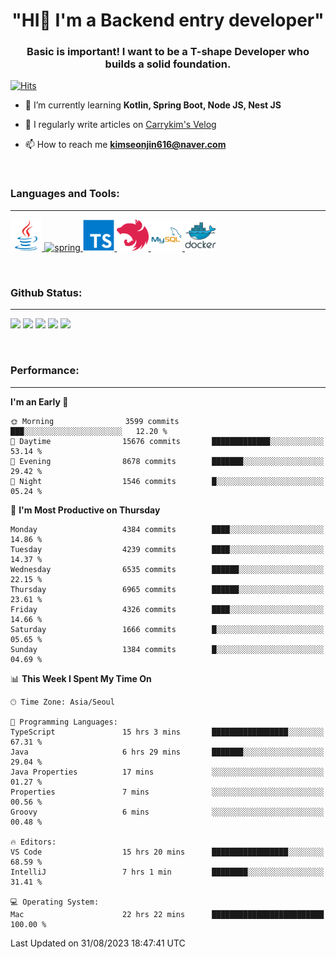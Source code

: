 <h1 align="center">"HI👋 I'm a Backend entry developer" </h1>
<h3 align="center">Basic is important! I want to be a T-shape Developer who builds a solid foundation.</h3>

[![Hits](https://hits.seeyoufarm.com/api/count/incr/badge.svg?url=https%3A%2F%2Fgithub.com%2Fgimseonjin&count_bg=%2318BFE5&title_bg=%23555555&icon=ko-fi.svg&icon_color=%23E7E7E7&title=hits&edge_flat=false)](https://hits.seeyoufarm.com)

- 🌱 I’m currently learning **Kotlin, Spring Boot, Node JS, Nest JS**

- 📝 I regularly write articles on [Carrykim's Velog](https://velog.io/@carrykim)

- 📫 How to reach me **kimseonjin616@naver.com**

<br/>

<h3 align="left">Languages and Tools:</h3>

***

<p align="left"> 
 <a href="https://www.java.com" target="_blank" rel="noreferrer"> <img src="https://raw.githubusercontent.com/devicons/devicon/master/icons/java/java-original.svg" alt="java" width="10%" height="10%"/> </a>
 <a href="https://spring.io/" target="_blank" rel="noreferrer"> <img src="https://www.vectorlogo.zone/logos/springio/springio-icon.svg" alt="spring" width="10%" height="10%"/> </a>
  <a href="https://www.typescriptlang.org/" target="_blank" rel="noreferrer"> <img src="https://raw.githubusercontent.com/devicons/devicon/master/icons/typescript/typescript-original.svg" alt="typescript" width="10%" height="10%"/> </a>
<a href="https://nestjs.com/" target="_blank" rel="noreferrer"> <img src="https://raw.githubusercontent.com/devicons/devicon/master/icons/nestjs/nestjs-plain.svg" alt="nestjs" width="10%" height="10%"/> </a> 
<a href="https://www.mysql.com/" target="_blank" rel="noreferrer"> <img src="https://raw.githubusercontent.com/devicons/devicon/master/icons/mysql/mysql-original-wordmark.svg" alt="mysql" width="10%" height="10%"/>  </a>
 <a href="https://www.docker.com/" target="_blank" rel="noreferrer"> <img src="https://raw.githubusercontent.com/devicons/devicon/master/icons/docker/docker-original-wordmark.svg" alt="docker" width="10%" height="10%"/> </a>
 </p>
</p>

<br/>

<h3 align="left">Github Status:</h3>

***

![](http://github-profile-summary-cards.vercel.app/api/cards/profile-details?username=gimseonjin&theme=nord_bright)
![](http://github-profile-summary-cards.vercel.app/api/cards/repos-per-language?username=gimseonjin&theme=nord_bright)
![](http://github-profile-summary-cards.vercel.app/api/cards/most-commit-language?username=gimseonjin&theme=nord_bright)
![](http://github-profile-summary-cards.vercel.app/api/cards/stats?username=gimseonjin&theme=nord_bright)
![](http://github-profile-summary-cards.vercel.app/api/cards/productive-time?username=gimseonjin&theme=nord_bright&utcOffset=8)


<br/>

<h3 align="left">Performance:</h3>

***

<!--START_SECTION:waka-->
**I'm an Early 🐤** 

```text
🌞 Morning                3599 commits        ███░░░░░░░░░░░░░░░░░░░░░░   12.20 % 
🌆 Daytime                15676 commits       █████████████░░░░░░░░░░░░   53.14 % 
🌃 Evening                8678 commits        ███████░░░░░░░░░░░░░░░░░░   29.42 % 
🌙 Night                  1546 commits        █░░░░░░░░░░░░░░░░░░░░░░░░   05.24 % 
```
📅 **I'm Most Productive on Thursday** 

```text
Monday                   4384 commits        ████░░░░░░░░░░░░░░░░░░░░░   14.86 % 
Tuesday                  4239 commits        ████░░░░░░░░░░░░░░░░░░░░░   14.37 % 
Wednesday                6535 commits        ██████░░░░░░░░░░░░░░░░░░░   22.15 % 
Thursday                 6965 commits        ██████░░░░░░░░░░░░░░░░░░░   23.61 % 
Friday                   4326 commits        ████░░░░░░░░░░░░░░░░░░░░░   14.66 % 
Saturday                 1666 commits        █░░░░░░░░░░░░░░░░░░░░░░░░   05.65 % 
Sunday                   1384 commits        █░░░░░░░░░░░░░░░░░░░░░░░░   04.69 % 
```


📊 **This Week I Spent My Time On** 

```text
🕑︎ Time Zone: Asia/Seoul

💬 Programming Languages: 
TypeScript               15 hrs 3 mins       █████████████████░░░░░░░░   67.31 % 
Java                     6 hrs 29 mins       ███████░░░░░░░░░░░░░░░░░░   29.04 % 
Java Properties          17 mins             ░░░░░░░░░░░░░░░░░░░░░░░░░   01.27 % 
Properties               7 mins              ░░░░░░░░░░░░░░░░░░░░░░░░░   00.56 % 
Groovy                   6 mins              ░░░░░░░░░░░░░░░░░░░░░░░░░   00.48 % 

🔥 Editors: 
VS Code                  15 hrs 20 mins      █████████████████░░░░░░░░   68.59 % 
IntelliJ                 7 hrs 1 min         ████████░░░░░░░░░░░░░░░░░   31.41 % 

💻 Operating System: 
Mac                      22 hrs 22 mins      █████████████████████████   100.00 % 
```


 Last Updated on 31/08/2023 18:47:41 UTC
<!--END_SECTION:waka-->

<div align="center">
  
